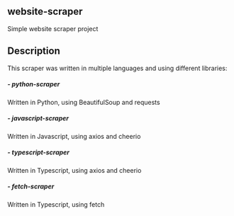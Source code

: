 ## website-scraper

Simple website scraper project

## Description

This scraper was written in multiple languages and using different libraries:
##### - python-scraper
Written in Python, using BeautifulSoup and requests
##### - javascript-scraper
Written in Javascript, using axios and cheerio
##### - typescript-scraper
Written in Typescript, using axios and cheerio
##### - fetch-scraper
Written in Typescript, using fetch


